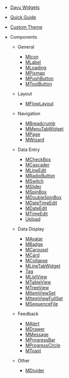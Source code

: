 * [Dayu Widgets](/README.md)
* [Quick Guide](/quick_guide.md)
* [Custom Theme](/theme.md)
* Components

    * General
        * [MIcon](/icon.md)
        * [MLabel](/label.md)
        * [MLoading](/loading.md)
        * [MPixmap](/pixmap.md)
        * [MPushButton](/push_button.md)
        * [MToolButton](/tool_button.md)

    * Layout
        * [MFlowLayout](flow_layou.md)

    * Navigation
        * [MBreadcrumb](/breadcrumb.md)
        * [MMenuTabWidget](/menu_tab_widget.md)
        * [MPage](/page.md)
        * [MWizard](/wizard.md)

    * Data Entry
        * [MCheckBox](/check_box.md)
        * [MCascader](/cascader.md)
        * [MLineEdit](/line_edit.md)
        * [MRadioButton](/radio_button.md)
        * [MSwitch](/swtich.md)
        * [MSlider](/slider.md)
        * [MSpinBox](/spin_box.md)
        * [MDoubleSpinBox](/double_spin_box.md)
        * [MDateTimeEdit](/data_time_edit.md)
        * [MDateEdit](/date_edit.md)
        * [MTimeEdit](/time_edit.md)
        * [Upload](/browser.md)

    * Data Display
        * [MAvatar](/avatar.md)
        * [MBadge](/badge.md)
        * [MCarousel](/carousel.md)
        * [MCard](/card.md)
        * [MCollapse](/collapse.md)
        * [MLineTabWidget](/line_tab.md)
        * [Tag](/tag.md)
        * [MListView](/list_view.md)
        * [MTableView](/table_view.md)
        * [MTreeView](/tree_view.md)
        * [MItemViewSet](/item_view_set.md)
        * [MItemViewFullSet](/item_view_full_set.md)
        * [MSequenceFile](/sequence_file.md)

    * Feedback
        * [MAlert](/alert.md)
        * [MDrawer](/drawer.md)
        * [MMessage](/message.md)
        * [MProgressBar](/progress_bar.md)
        * [MProgressCircle](/circle.md)
        * [MToast](/toast.md)

    * Other
        * [MDivider](/divider.md)
